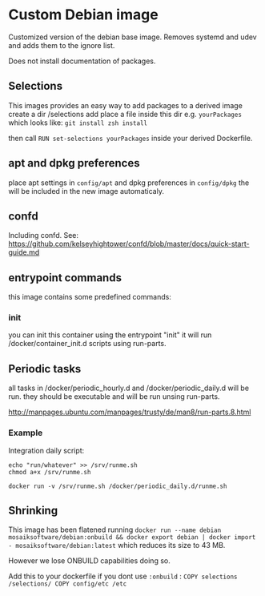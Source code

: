 # Custom Debian image

Customized version of the debian base image. 
Removes systemd and udev and adds them to the ignore list.

Does not install documentation of packages. 

## Selections

This images provides an easy way to add packages to a derived image 
create a dir /selections add place a file inside this dir e.g. `yourPackages` 
which looks like:
`git install
zsh install`

then call `RUN set-selections yourPackages` inside your derived Dockerfile. 

## apt and dpkg preferences

place apt settings in `config/apt` and dpkg preferences in `config/dpkg` the will be included in the new image automaticaly. 

## confd
Including confd.
See: https://github.com/kelseyhightower/confd/blob/master/docs/quick-start-guide.md

## entrypoint commands

this image contains some predefined commands:

### init
you can init this container using the entrypoint "init" it will run /docker/container_init.d scripts using run-parts.

## Periodic tasks
all tasks in /docker/periodic_hourly.d and /docker/periodic_daily.d will be run. 
they should be executable and will be run unsing run-parts.

http://manpages.ubuntu.com/manpages/trusty/de/man8/run-parts.8.html

### Example

Integration daily script: 
```
echo "run/whatever" >> /srv/runme.sh 
chmod a+x /srv/runme.sh

docker run -v /srv/runme.sh /docker/periodic_daily.d/runme.sh
```

## Shrinking

This image has been flatened running `docker run --name debian mosaiksoftware/debian:onbuild && docker export debian | docker import - mosaiksoftware/debian:latest` which reduces its size to 43 MB.

However we lose ONBUILD capabilities doing so. 

Add this to your dockerfile if you dont use `:onbuild` : 
`COPY selections /selections/
COPY config/etc /etc`
